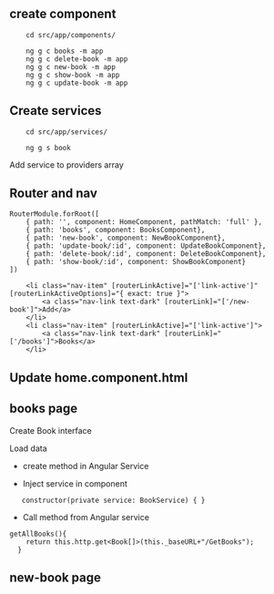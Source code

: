 
## create component
```
    cd src/app/components/
   
    ng g c books -m app
    ng g c delete-book -m app
    ng g c new-book -m app
    ng g c show-book -m app
    ng g c update-book -m app
```

## Create services
```
    cd src/app/services/
   
    ng g s book
```
Add service to providers array


## Router and nav
```
RouterModule.forRoot([
    { path: '', component: HomeComponent, pathMatch: 'full' },
    { path: 'books', component: BooksComponent},
    { path: 'new-book', component: NewBookComponent},
    { path: 'update-book/:id', component: UpdateBookComponent},
    { path: 'delete-book/:id', component: DeleteBookComponent},
    { path: 'show-book/:id', component: ShowBookComponent}
])
```

```
    <li class="nav-item" [routerLinkActive]="['link-active']" [routerLinkActiveOptions]="{ exact: true }">
        <a class="nav-link text-dark" [routerLink]="['/new-book']">Add</a>
    </li>
    <li class="nav-item" [routerLinkActive]="['link-active']">
        <a class="nav-link text-dark" [routerLink]="['/books']">Books</a>
    </li>
```

## Update home.component.html



## books page
Create Book interface

Load data
- create method in Angular Service

- Inject service in component
```
   constructor(private service: BookService) { }
```

- Call method from Angular service
```
getAllBooks(){
    return this.http.get<Book[]>(this._baseURL+"/GetBooks");
  }
```

## new-book page
